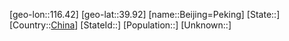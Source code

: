 ﻿---
location: [39.92,116.42]
type: City
SpocWebEntityId: 29070
isDeleted: false
confidential: public
tags:
- geo/City

---

[geo-lon::116.42]
[geo-lat::39.92]
[name::Beijing=Peking]
[State::]
[Country::[China](geo/Continent/Asia/China.md)]
[StateId::]
[Population::]
[Unknown::]

